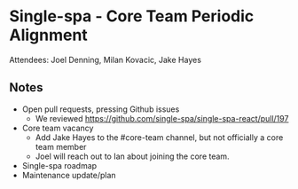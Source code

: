 # Single-spa - Core Team Periodic Alignment

Attendees: Joel Denning, Milan Kovacic, Jake Hayes

## Notes

- Open pull requests, pressing Github issues
  - We reviewed https://github.com/single-spa/single-spa-react/pull/197
- Core team vacancy
  - Add Jake Hayes to the #core-team channel, but not officially a core team member
  - Joel will reach out to Ian about joining the core team.
- Single-spa roadmap
- Maintenance update/plan
